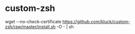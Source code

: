 custom-zsh
==========

wget --no-check-certificate https://github.com/kluck/custom-zsh/raw/master/install.sh -O - | sh